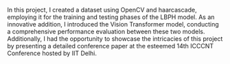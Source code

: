 In this project, I created a dataset using OpenCV and haarcascade, employing it for the training and testing phases of the LBPH model. As an innovative addition, I introduced the Vision Transformer model, conducting a comprehensive performance evaluation between these two models. Additionally, I had the opportunity to showcase the intricacies of this project by presenting a detailed conference paper at the esteemed 14th ICCCNT Conference hosted by IIT Delhi.
